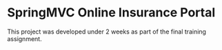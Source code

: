 # SpringMVC Online Insurance Portal

This project was developed under 2 weeks as part of the final training assignment.
